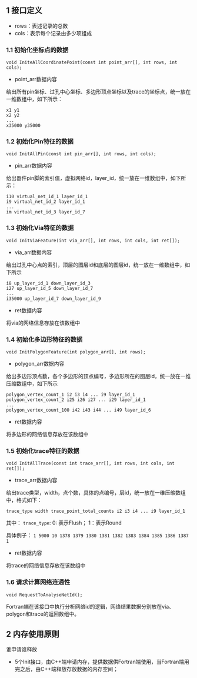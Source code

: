 ## 1 接口定义 ##

- rows：表述记录的总数
- cols：表示每个记录由多少项组成

### 1.1 初始化坐标点的数据
`void IniteAllCoordinatePoint(const int point_arr[], int rows, int cols);`  

- point_arr数据内容

给出所有pin坐标、过孔中心坐标、多边形顶点坐标以及trace的坐标点，统一放在一维数组中，如下所示：

`x1 y1`  
`x2 y2`  
`...`  
`x35000 y35000`  

### 1.2 初始化Pin特征的数据
`void InitAllPin(const int pin_arr[], int rows, int cols);`  

- pin_arr数据内容
  
给出器件pin脚的索引值，虚拟网络id，layer_id，统一放在一维数组中，如下所示：

`i10 virtual_net_id_1 layer_id_1`  
`i9 virtual_net_id_2 layer_id_1`  
`...`  
`im virtual_net_id_3 layer_id_7`  


### 1.3 初始化Via特征的数据  
`void InitViaFeature(int via_arr[], int rows, int cols, int ret[]);`  

- via_arr数据内容

给出过孔中心点的索引，顶层的图层id和底层的图层id，统一放在一维数组中，如下所示

`i8 up_layer_id_1 down_layer_id_3`  
`i27 up_layer_id_5 down_layer_id_7`  
`...`  
`i35000 up_layer_id_7 down_layer_id_9`  

- ret数据内容
  
将via的网络信息存放在该数组中

### 1.4 初始化多边形特征的数据
`void InitPolygonFeature(int polygon_arr[], int rows);`  

- polygon_arr数据内容

给出多边形顶点数，各个多边形的顶点编号，多边形所在的图层id，统一放在一维压缩数组中，如下所示

`polygon_vertex_count_1 i2 i3 i4 ... i9 layer_id_1`  
`polygon_vertex_count_2 i25 i26 i27 ... i29 layer_id_1`  
`...`  
`polygon_vertex_count_100 i42 i43 i44 ... i49 layer_id_6` 

- ret数据内容
  
将多边形的网络信息存放在该数组中


### 1.5 初始化trace特征的数据
`void InitAllTrace(const int trace_arr[], int rows, int cols, int ret[]);`  

- trace_arr数据内容

给出trace类型，width，点个数，具体的点编号，层id，统一放在一维压缩数组中，格式如下：

`trace_type width trace_point_total_counts i2 i3 i4 ... i9 layer_id_1`  

其中：
`trace_type`: 0: 表示Flush； 1：表示Round

具体例子：
 `1 5000 10 1378 1379 1380 1381 1382 1383 1384 1385 1386 1387 1`

- ret数据内容
  
将trace的网络信息存放在该数组中

### 1.6 请求计算网络连通性 
`void RequestToAnalyseNetId();`  

Fortran端在该接口中执行分析网络id的逻辑，网络结果数据分别放在via、polygon和trace的返回数组中。

## 2 内存使用原则

谁申请谁释放

  - 5个Init接口，由C++端申请内存，提供数据供Fortran端使用，当Fortran端用完之后，由C++端释放存放数据的内存空间；


